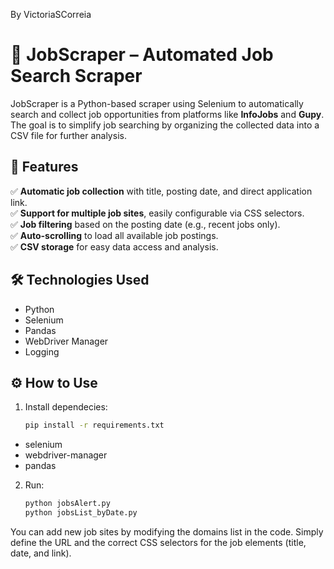 By VictoriaSCorreia

# 🔎 JobScraper – Automated Job Search Scraper  

JobScraper is a Python-based scraper using Selenium to automatically search and collect job opportunities from platforms like **InfoJobs** and **Gupy**. The goal is to simplify job searching by organizing the collected data into a CSV file for further analysis.  

## 🚀 Features  

✅ **Automatic job collection** with title, posting date, and direct application link.  
✅ **Support for multiple job sites**, easily configurable via CSS selectors.  
✅ **Job filtering** based on the posting date (e.g., recent jobs only).  
✅ **Auto-scrolling** to load all available job postings.  
✅ **CSV storage** for easy data access and analysis.  

## 🛠️ Technologies Used  

- Python  
- Selenium  
- Pandas  
- WebDriver Manager  
- Logging  

## ⚙️ How to Use  

1. Install dependecies:  
   ```bash
   pip install -r requirements.txt
* selenium
* webdriver-manager
* pandas

2. Run:  
   ```bash
   python jobsAlert.py
   python jobsList_byDate.py

You can add new job sites by modifying the domains list in the code. Simply define the URL and the correct CSS selectors for the job elements (title, date, and link).
